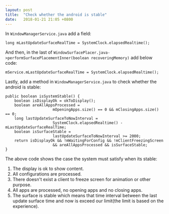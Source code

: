 ```yaml
---
layout: post
title:  "Check whether the android is stable"
date:   2018-01-21 21:05 +0800
---
```


In `WindowManagerService.java` add a field:

```
long mLastUpdateSurfaceRealTime = SystemClock.elapsedRealtime();
```

And then, in the last of `WindowSurfacePlacer.java->performSurfacePlacementInner(boolean recoveringMemory)` add below code:

```
mService.mLastUpdateSurfaceRealTime = SystemClock.elapsedRealtime();
``` 

Lastly, add a method in `WindowManagerService.java` to check whether the android is stable:

```
public boolean isSystemStable() {
    boolean isDisplayOk = okToDisplay();
    boolean areAllAppsProcessed =
                     mOpeningApps.size() == 0 && mClosingApps.size() == 0;
    long lastUpdateSurfaceToNowInterval =
                     SystemClock.elapsedRealtime() - mLastUpdateSurfaceRealTime;
    boolean isSurfaceStable =
                     lastUpdateSurfaceToNowInterval >= 2000;
    return isDisplayOk && !mWaitingForConfig && !mClientFreezingScreen
                     && areAllAppsProcessed && isSurfaceStable;
}
```

The above code shows the case the system must satisfy when its stable:

1. The display is ok to show content.
2. All configurations are processed.
3. There doesn't exist a client to freeze screen for animation or other purpose.
4. All apps are processed, no opening apps and no closing apps.
5. The surface is stable which means that time interval between the last update surface time and now is exceed our limit(the limit is based on the experience).

